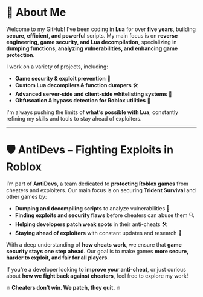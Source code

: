 # 🚀 About Me  

Welcome to my GitHub! I've been coding in **Lua** for over **five years**, building **secure, efficient, and powerful** scripts. My main focus is on **reverse engineering, game security, and Lua decompilation**, specializing in **dumping functions, analyzing vulnerabilities, and enhancing game protection**.  

I work on a variety of projects, including:  
- **Game security & exploit prevention** 🔐  
- **Custom Lua decompilers & function dumpers** 🛠️  
- **Advanced server-side and client-side whitelisting systems** 🔄  
- **Obfuscation & bypass detection for Roblox utilities** 👀  

I'm always pushing the limits of **what’s possible with Lua**, constantly refining my skills and tools to stay ahead of exploiters.  

---

# 🛡️ AntiDevs – Fighting Exploits in Roblox  

I’m part of **AntiDevs**, a team dedicated to **protecting Roblox games** from cheaters and exploiters. Our main focus is on securing **Trident Survival** and other games by:  

- **Dumping and decompiling scripts** to analyze vulnerabilities 📜  
- **Finding exploits and security flaws** before cheaters can abuse them 🔍  
- **Helping developers patch weak spots** in their anti-cheats 🛠️  
- **Staying ahead of exploiters** with constant updates and research 🚀  

With a deep understanding of **how cheats work**, we ensure that **game security stays one step ahead**. Our goal is to make games **more secure, harder to exploit, and fair for all players**.  

If you're a developer looking to **improve your anti-cheat**, or just curious about **how we fight back against cheaters**, feel free to explore my work!  

🔥 **Cheaters don’t win. We patch, they quit.** 🔥  
